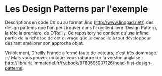Les Design Patterns par l'exemple
===============

Descriptions en code C# ou au format .linq (http://www.linqpad.net/) des design patterns que l'on peut trouver dans l'excellent livre 'Design Pattern, la tête la premiere' de O'Reilly. Ce repository ne contient qu'une infime partie de la richesse de cet ouvrage que je conseille à tout développeur désirant améliorer son approche objet.

Visiblement, O'reilly France a fermé faute de lecteurs, c'est très dommage. :-/ 
Mais vous pouvez toujours vous rabattre sur la version anglaise : http://librairie.immateriel.fr/fr/ebook/9780596007126/head-first-design-patterns.


